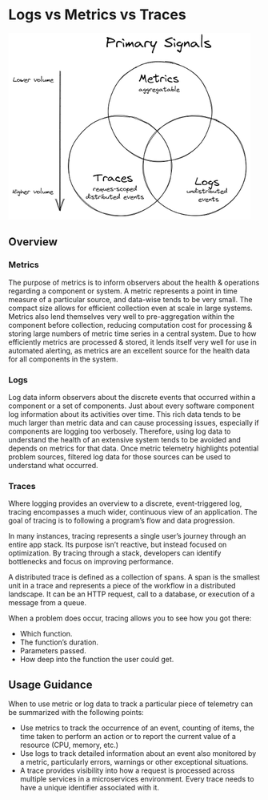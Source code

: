 # Logs vs Metrics vs Traces

![Signals](./images/signals.png)

## Overview

### Metrics

The purpose of metrics is to inform observers about the health & operations regarding a component or system. A metric represents a point in time measure of a particular source, and data-wise tends to be very small. The compact size allows for efficient collection even at scale in large systems. Metrics also lend themselves very well to pre-aggregation within the component before collection, reducing computation cost for processing & storing large numbers of metric time series in a central system. Due to how efficiently metrics are processed & stored, it lends itself very well for use in automated alerting, as metrics are an excellent source for the health data for all components in the system.

### Logs

Log data inform observers about the discrete events that occurred within a component or a set of components. Just about every software component log information about its activities over time. This rich data tends to be much larger than metric data and can cause processing issues, especially if components are logging too verbosely. Therefore, using log data to understand the health of an extensive system tends to be avoided and depends on metrics for that data. Once metric telemetry highlights potential problem sources, filtered log data for those sources can be used to understand what occurred.

### Traces

Where logging provides an overview to a discrete, event-triggered log, tracing encompasses a much wider, continuous view of an application. The goal of tracing is to following a program’s flow and data progression.

In many instances, tracing represents a single user’s journey through an entire app stack. Its purpose isn’t reactive, but instead focused on optimization. By tracing through a stack, developers can identify bottlenecks and focus on improving performance.

A distributed trace is defined as a collection of spans. A span is the smallest unit in a trace and represents a piece of the workflow in a distributed landscape. It can be an HTTP request, call to a database, or execution of a message from a queue. 

When a problem does occur, tracing allows you to see how you got there:

* Which function.
* The function’s duration.
* Parameters passed.
* How deep into the function the user could get.

## Usage Guidance

When to use metric or log data to track a particular piece of telemetry can be summarized with the following points:

* Use metrics to track the occurrence of an event, counting of items, the time taken to perform an action or to report the current value of a resource (CPU, memory, etc.)
* Use logs to track detailed information about an event also monitored by a metric, particularly errors, warnings or other exceptional situations.
* A trace provides visibility into how a request is processed across multiple services in a microservices environment. Every trace needs to have a unique identifier associated with it.

